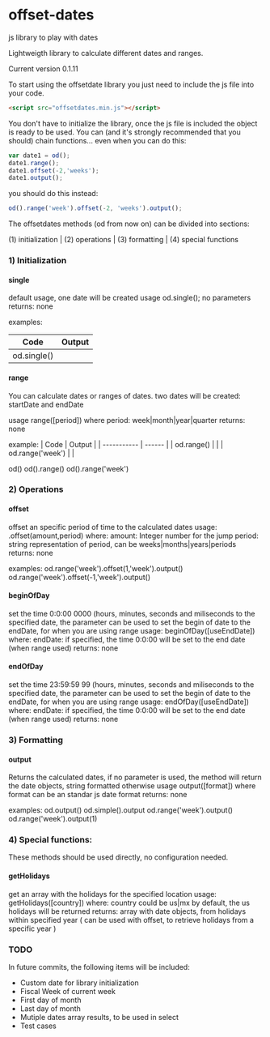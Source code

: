 # offset-dates
js library to play with dates

Lightweigth library to calculate different dates and ranges.

Current version 0.1.11

To start using the offsetdate library you just need to include the js file into your code.

```html
<script src="offsetdates.min.js"></script>
```

You don't have to initialize the library, once the js file is included the object is ready to be used.
You can (and it's strongly recommended that you should) chain functions... even when you can do this:

```javascript
var date1 = od();
date1.range();
date1.offset(-2,'weeks');
date1.output();
```

you should do this instead:

```javascript
od().range('week').offset(-2, 'weeks').output();
```

The offsetdates methods (od from now on) can be divided into sections:

(1) initialization | (2) operations | (3) formatting | (4) special functions

### 1) Initialization

#### single
default usage, one date will be created
usage od.single();
no parameters
returns: none

examples:

| Code        | Output |
| ----------- | ------ |
| od.single() |        |

#### range
You can calculate dates or ranges of dates. two dates will be created: startDate and endDate

usage range([period])
where
    period: week|month|year|quarter
returns: none

example:
| Code        | Output |
| ----------- | ------ |
| od.range()  |        |
| od.range('week') |        |

od()
od().range()
od().range('week')

### 2) Operations

#### offset
offset an specific period of time to the calculated dates
usage: .offset(amount,period)
where:
    amount: Integer number for the jump
    period: string representation of period, can be weeks|months|years|periods
returns: none

examples:
od.range('week').offset(1,'week').output()
od.range('week').offset(-1,'week').output()

#### beginOfDay
set the time 0:0:00 0000 (hours, minutes, seconds and miliseconds to the specified date, the parameter can be used to set the begin of date to the endDate, for when you are using range
usage: beginOfDay([useEndDate])
where:
    endDate: if specified, the time 0:0:00 will be set to the end date (when range used)
returns: none

#### endOfDay
set the time 23:59:59 99 (hours, minutes, seconds and miliseconds to the specified date, the parameter can be used to set the begin of date to the endDate, for when you are using range
usage: endOfDay([useEndDate])
where:
    endDate: if specified, the time 0:0:00 will be set to the end date (when range used)
returns: none

### 3) Formatting
#### output
Returns the calculated dates, if no parameter is used, the method will return the date objects, string formatted otherwise
usage output([format])
where
    format can be an standar js date format 
returns: none

examples:
od.output()
od.simple().output
od.range('week').output()
od.range('week').output(1)

### 4) Special functions:
These methods should be used directly, no configuration needed.

#### getHolidays
get an array with the holidays for the specified location
usage: getHolidays([country])
where:
    country could be us|mx
by default, the us holidays will be returned
returns: array with date objects, from holidays within specified year
( can be used with offset, to retrieve holidays from a specific year )

### TODO
In future commits, the following items will be included:
* Custom date for library initialization
* Fiscal Week of current week
* First day of month
* Last day of month
* Mutiple dates array results, to be used in select
* Test cases